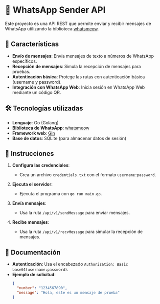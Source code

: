 # 🚀 WhatsApp Sender API

Este proyecto es una API REST que permite enviar y recibir mensajes de WhatsApp utilizando la biblioteca [whatsmeow](https://github.com/tulir/whatsmeow).

## 🌟 Características

- **Envío de mensajes**: Envía mensajes de texto a números de WhatsApp específicos.
- **Recepción de mensajes**: Simula la recepción de mensajes para pruebas.
- **Autenticación básica**: Protege las rutas con autenticación básica (username y password).
- **Integración con WhatsApp Web**: Inicia sesión en WhatsApp Web mediante un código QR.

## 🛠️ Tecnologías utilizadas

- **Lenguaje**: Go (Golang)
- **Biblioteca de WhatsApp**: [whatsmeow](https://github.com/tulir/whatsmeow)
- **Framework web**: [Gin](https://github.com/gin-gonic/gin)
- **Base de datos**: SQLite (para almacenar datos de sesión)

## 📝 Instrucciones

1. **Configura las credenciales**:
   - Crea un archivo `credentials.txt` con el formato `username:password`.

2. **Ejecuta el servidor**:
   - Ejecuta el programa con `go run main.go`.

3. **Envía mensajes**:
   - Usa la ruta `/api/v1/sendMessage` para enviar mensajes.

4. **Recibe mensajes**:
   - Usa la ruta `/api/v1/recvMessage` para simular la recepción de mensajes.

## 📄 Documentación

- **Autenticación**: Usa el encabezado `Authorization: Basic base64(username:password)`.
- **Ejemplo de solicitud**:
  ```json
  {
    "number": "1234567890",
    "message": "Hola, este es un mensaje de prueba"
  }
